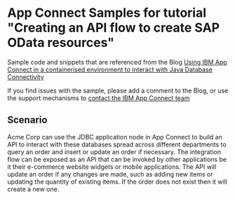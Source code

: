 # App Connect Samples for tutorial "Creating an API flow to create SAP OData resources"

Sample code and snippets that are referenced from the Blog [Using IBM App Connect in a containerised environment to interact with Java Database Connectivity](https://community.ibm.com/community/user/middleware/blogs/ibm-integration-id-team1/2020/10/16/using-jdbc-in-ibm-app-connect?CommunityKey=77544459-9fda-40da-ae0b-fc8c76f0ce18&tab=recentcommunityblogsdashboard)

If you find issues with the sample, please add a comment to the Blog, or use the support mechanisms to [contact the IBM App Connect team](https://developer.ibm.com/integration/support-ibm-integration/#tabappconnect)

## Scenario

Acme Corp can use the JDBC application node in App Connect to build an API to interact with these databases spread across different departments to query an order and insert or update an order if necessary. The integration flow can be exposed as an API that can be invoked by other applications be it their e-commerce website widgets or mobile applications. The API will update an order if any changes are made, such as adding new items or updating the quantity of existing items. If the order does not exist then it will create a new one.